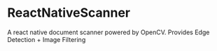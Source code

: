 # ReactNativeScanner
A react native document scanner powered by OpenCV. Provides Edge Detection + Image Filtering
